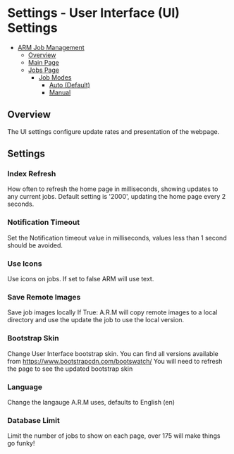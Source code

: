 # Settings - User Interface (UI) Settings
<!-- TOC -->
* [ARM Job Management](#arm-job-management)
  * [Overview](#overview)
  * [Main Page](#main-page)
  * [Jobs Page](#jobs-page)
    * [Job Modes](#job-modes)
      * [Auto (Default)](#auto-default)
      * [Manual](#manual)
<!-- TOC -->

## Overview

The UI settings configure update rates and presentation of the webpage.

## Settings

### Index Refresh

How often to refresh the home page in milliseconds, showing updates to any current jobs.
Default setting is '2000', updating the home page every 2 seconds.

### Notification Timeout

Set the Notification timeout value in milliseconds, values less than 1 second should be avoided.

### Use Icons

Use icons on jobs. If set to false ARM will use text.

### Save Remote Images

Save job images locally
If True: A.R.M will copy remote images to a local directory and use the update the job to use the local version.

### Bootstrap Skin

Change User Interface bootstrap skin.
You can find all versions available from https://www.bootstrapcdn.com/bootswatch/
You will need to refresh the page to see the updated bootstrap skin

### Language

Change the langauge A.R.M uses, defaults to English (en)

### Database Limit

Limit the number of jobs to show on each page, over 175 will make things go funky!
